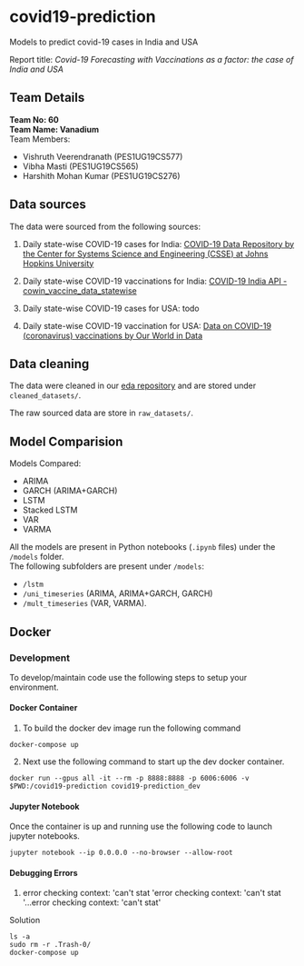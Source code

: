 # covid19-prediction

Models to predict covid-19 cases in India and USA

Report title: *Covid-19 Forecasting with Vaccinations as a factor: the case of India and USA*
## Team Details
**Team No: 60**     
**Team Name: Vanadium**     
Team Members:
- Vishruth Veerendranath (PES1UG19CS577)
- Vibha Masti (PES1UG19CS565)
- Harshith Mohan Kumar (PES1UG19CS276)

## Data sources

The data were sourced from the following sources:

1. Daily state-wise COVID-19 cases for India: [COVID-19 Data Repository by the Center for Systems Science and Engineering (CSSE) at Johns Hopkins University](https://github.com/CSSEGISandData/COVID-19/tree/ef15d99458d44aa9bc03c0726c609643e6f90d3b)

2. Daily state-wise COVID-19 vaccinations for India: [COVID-19 India API - cowin_vaccine_data_statewise](https://data.covid19india.org)

3. Daily state-wise COVID-19 cases for USA: todo

4. Daily state-wise COVID-19 vaccination for USA: [Data on COVID-19 (coronavirus) vaccinations by Our World in Data](https://github.com/owid/covid-19-data/tree/master/public/data/vaccinations)

## Data cleaning

The data were cleaned in our [eda repository](https://github.com/Data-Analytics-Project-2021/eda) and are stored under `cleaned_datasets/`.

The raw sourced data are store in `raw_datasets/`.

## Model Comparision 
Models Compared:
- ARIMA
- GARCH (ARIMA+GARCH)
- LSTM
- Stacked LSTM
- VAR
- VARMA

All the models are present in Python notebooks (`.ipynb` files) under the `/models` folder.    
The following subfolders are present under `/models`:
- `/lstm`
- `/uni_timeseries` (ARIMA, ARIMA+GARCH, GARCH)
- `/mult_timeseries` (VAR, VARMA).

## Docker

### Development

To develop/maintain code use the following steps to setup your environment.

#### Docker Container

1. To build the docker dev image run the following command

```
docker-compose up
```

2. Next use the following command to start up the dev docker container.

```
docker run --gpus all -it --rm -p 8888:8888 -p 6006:6006 -v $PWD:/covid19-prediction covid19-prediction_dev
```

#### Jupyter Notebook

Once the container is up and running use the following code to launch jupyter notebooks.

```
jupyter notebook --ip 0.0.0.0 --no-browser --allow-root
```

#### Debugging Errors

1. error checking context: 'can't stat 'error checking context: 'can't stat '...error checking context: 'can't stat'

Solution
```
ls -a
sudo rm -r .Trash-0/
docker-compose up
```